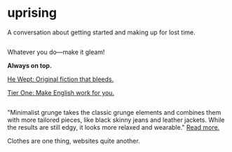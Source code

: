 # uprising

A conversation about getting started and making up for lost time.

<img href="assets/images/1.jpg">

Whatever you do—make it gleam!

**Always on top.**

<a href="https://he-wept.github.io/1/">He Wept: Original fiction that bleeds.</a>

<a href="https://tier-one-english.github.io/entrada/">Tier One: Make English work for you.</a>

<img href="assets/images/2.jpg">

"Minimalist grunge takes the classic grunge elements and combines them with more tailored pieces, like black skinny jeans and leather jackets. While the results are still edgy, it looks more relaxed and wearable." <a href="https://reads.alibaba.com/5-best-minimalist-grunge-apparel-trends/" target="_blank">Read more.</a>

Clothes are one thing, websites quite another. 
